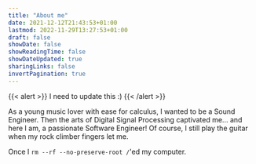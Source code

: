 ```yaml
---
title: "About me"
date: 2021-12-12T21:43:53+01:00
lastmod: 2022-11-29T13:27:53+01:00
draft: false
showDate: false
showReadingTime: false
showDateUpdated: true
sharingLinks: false
invertPagination: true
---
```



{{< alert >}}
I need to update this :)
{{< /alert >}}


As a young music lover with ease for calculus, I wanted to be a Sound Engineer.
Then the arts of Digital Signal Processing captivated me... and here I am, a
passionate Software Engineer! Of course, I still play the guitar when my rock
climber fingers let me.

Once I `rm --rf --no-preserve-root /`'ed my computer.
